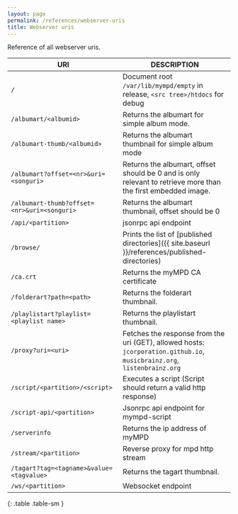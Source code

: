 ```yaml
---
layout: page
permalink: /references/webserver-uris
title: Webserver uris
---
```


Reference of all webserver uris.

| URI | DESCRIPTION |
| --- | ----------- |
| `/` | Document root `/var/lib/mympd/empty` in release, `<src tree>/htdocs` for debug |
| `/albumart/<albumid>` | Returns the albumart for simple album mode. |
| `/albumart-thumb/<albumid>` | Returns the albumart thumbnail for simple album mode |
| `/albumart?offset=<nr>&uri=<songuri>` | Returns the albumart, offset should be 0 and is only relevant to retrieve more than the first embedded image. |
| `/albumart-thumb?offset=<nr>&uri=<songuri>` | Returns the albumart thumbnail, offset should be 0 |
| `/api/<partition>` | jsonrpc api endpoint |
| `/browse/` | Prints the list of [published directories]({{ site.baseurl }}/references/published-directories) |
| `/ca.crt` | Returns the myMPD CA certificate |
| `/folderart?path=<path>` | Returns the folderart thumbnail. |
| `/playlistart?playlist=<playlist name>` | Returns the playlistart thumbnail. |
| `/proxy?uri=<uri>` | Fetches the response from the uri (GET), allowed hosts: `jcorporation.github.io`, `musicbrainz.org`, `listenbrainz.org` |
| `/script/<partition>/<script>` | Executes a script (Script should return a valid http response) |
| `/script-api/<partition>` | Jsonrpc api endpoint for mympd-script |
| `/serverinfo` | Returns the ip address of myMPD |
| `/stream/<partition>` | Reverse proxy for mpd http stream |
| `/tagart?tag=<tagname>&value=<tagvalue>` | Returns the tagart thumbnail. |
| `/ws/<partition>` | Websocket endpoint |
{: .table .table-sm }

